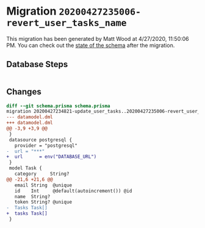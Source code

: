 # Migration `20200427235006-revert_user_tasks_name`

This migration has been generated by Matt Wood at 4/27/2020, 11:50:06 PM.
You can check out the [state of the schema](./schema.prisma) after the migration.

## Database Steps

```sql

```

## Changes

```diff
diff --git schema.prisma schema.prisma
migration 20200427234821-update_user_tasks..20200427235006-revert_user_tasks_name
--- datamodel.dml
+++ datamodel.dml
@@ -3,9 +3,9 @@
 }
 datasource postgresql {
   provider = "postgresql"
-  url = "***"
+  url      = env("DATABASE_URL")
 }
 model Task {
   category     String?
@@ -21,6 +21,6 @@
   email String  @unique
   id    Int     @default(autoincrement()) @id
   name  String?
   token String? @unique
-  Tasks Task[]
+  tasks Task[]
 }
```
